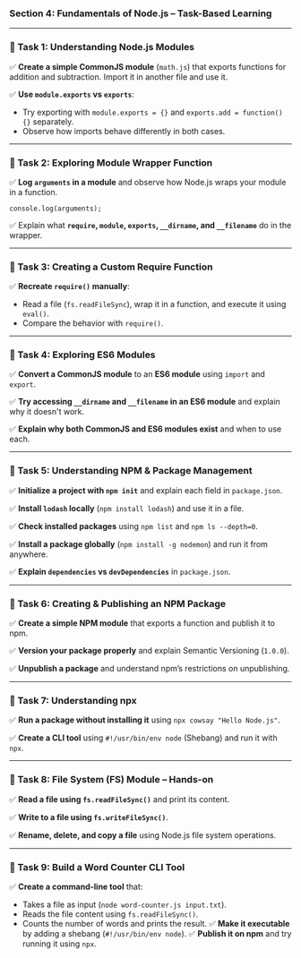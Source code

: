### **Section 4: Fundamentals of Node.js – Task-Based Learning**

---

### **🔹 Task 1: Understanding Node.js Modules**

✅ **Create a simple CommonJS module** (`math.js`) that exports functions for addition and subtraction. Import it in another file and use it.

✅ **Use `module.exports` vs `exports`**:

- Try exporting with `module.exports = {}` and `exports.add = function() {}` separately.
- Observe how imports behave differently in both cases.

---

### **🔹 Task 2: Exploring Module Wrapper Function**

✅ **Log `arguments` in a module** and observe how Node.js wraps your module in a function.

```
console.log(arguments);

```

✅ Explain what **`require`, `module`, `exports`, `__dirname`, and `__filename`** do in the wrapper.

---

### **🔹 Task 3: Creating a Custom Require Function**

✅ **Recreate `require()` manually**:

- Read a file (`fs.readFileSync`), wrap it in a function, and execute it using `eval()`.
- Compare the behavior with `require()`.

---

### **🔹 Task 4: Exploring ES6 Modules**

✅ **Convert a CommonJS module** to an **ES6 module** using `import` and `export`.

✅ **Try accessing `__dirname` and `__filename` in an ES6 module** and explain why it doesn't work.

✅ **Explain why both CommonJS and ES6 modules exist** and when to use each.

---

### **🔹 Task 5: Understanding NPM & Package Management**

✅ **Initialize a project with `npm init`** and explain each field in `package.json`.

✅ **Install `lodash` locally** (`npm install lodash`) and use it in a file.

✅ **Check installed packages** using `npm list` and `npm ls --depth=0`.

✅ **Install a package globally** (`npm install -g nodemon`) and run it from anywhere.

✅ **Explain `dependencies` vs `devDependencies`** in `package.json`.

---

### **🔹 Task 6: Creating & Publishing an NPM Package**

✅ **Create a simple NPM module** that exports a function and publish it to npm.

✅ **Version your package properly** and explain Semantic Versioning (`1.0.0`).

✅ **Unpublish a package** and understand npm’s restrictions on unpublishing.

---

### **🔹 Task 7: Understanding npx**

✅ **Run a package without installing it** using `npx cowsay "Hello Node.js"`.

✅ **Create a CLI tool** using `#!/usr/bin/env node` (Shebang) and run it with `npx`.

---

### **🔹 Task 8: File System (FS) Module – Hands-on**

✅ **Read a file using `fs.readFileSync()`** and print its content.

✅ **Write to a file using `fs.writeFileSync()`**.

✅ **Rename, delete, and copy a file** using Node.js file system operations.

---

### **🔹 Task 9: Build a Word Counter CLI Tool**

✅ **Create a command-line tool** that:

- Takes a file as input (`node word-counter.js input.txt`).
- Reads the file content using `fs.readFileSync()`.
- Counts the number of words and prints the result.
✅ **Make it executable** by adding a shebang (`#!/usr/bin/env node`).
✅ **Publish it on npm** and try running it using `npx`.